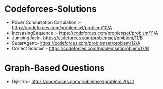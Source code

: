 # Codeforces-Solutions
  * Power Consumption Calculation :- https://codeforces.com/problemset/problem/10/A
  * IncreasingSequence :- https://codeforces.com/problemset/problem/11/A
  * JumpingJack:- https://codeforces.com/problemset/problem/11/B
  * SuperAgent:- https://codeforces.com/problemset/problem/12/A
  * Correct Solution:- https://codeforces.com/problemset/problem/12/B


# Graph-Based Questions
 * Dijkstra:- https://codeforces.com/problemset/problem/20/C/
